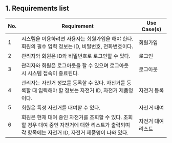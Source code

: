 ## 1. Requirements list

| No. | Requirement | Use Case(s) |
| --- | --- | --- |
| 1 | 시스템을 이용하려면 사용자는 회원가입을 해야 한다. 회원의 필수 입력 정보는 ID, 비밀번호, 전화번호이다. | 회원가입 |
| 2 | 관리자와 회원은 ID와 비밀번호로 로그인할 수 있다. | 로그인 |
| 3 | 관리자와 회원은 로그아웃을 할 수 있으며 로그아웃 시 시스템 접속이 종료된다. | 로그아웃 |
| 4 | 관리자는 자전거 정보를 등록할 수 있다. 자전거를 등록할 때 입력해야 할 정보는 자전거 ID, 자전거 제품명이다. | 자전거 등록 |
| 5 | 회원은 특정 자전거를 대여할 수 있다. | 자전거 대여 |
| 6 | 회원은 현재 대여 중인 자전거를 조회할 수 있다. 조회할 경우 대여 중인 자전거에 대한 리스트가 출력되며 각 항목에는 자전거 ID, 자전거 제품명이 나와 있다. | 자전거 대여 리스트 |
